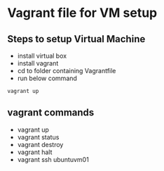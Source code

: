 # Vagrant file for VM setup

## Steps to setup Virtual Machine

- install virtual box
- install vagrant 
- cd to folder containing Vagrantfile
- run below command 
```
vagrant up
```

## vagrant commands
- vagrant up
- vagrant status
- vagrant destroy
- vagrant halt
- vagrant ssh ubuntuvm01
